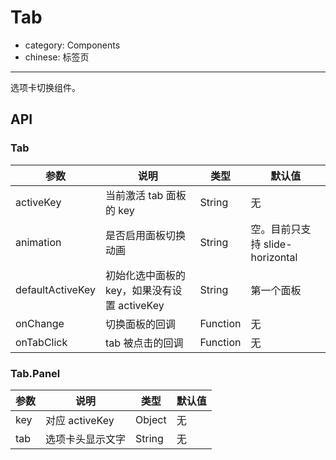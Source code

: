 # Tab

- category: Components
- chinese: 标签页

---

选项卡切换组件。

## API

### Tab

| 参数             | 说明                                         | 类型     | 默认值     |
|------------------|----------------------------------------------|----------|------------|
| activeKey        | 当前激活 tab 面板的 key                      | String   | 无         |
| animation           | 是否启用面板切换动画                         | String  | 空。目前只支持 slide-horizontal       |
| defaultActiveKey | 初始化选中面板的 key，如果没有设置 activeKey | String   | 第一个面板 |
| onChange         | 切换面板的回调                               | Function | 无         |
| onTabClick       | tab 被点击的回调                             | Function | 无         |


### Tab.Panel

| 参数 | 说明                | 类型   | 默认值 |
|------|---------------------|--------|--------|
| key  | 对应 activeKey      | Object | 无     |
| tab  | 选项卡头显示文字    | String | 无     |
